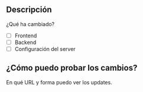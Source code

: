 ## Descripción 
¿Qué ha cambiado?
- [ ] Frontend
- [ ] Backend
- [ ] Configuración del server

## ¿Cómo puedo probar los cambios?
En qué URL y forma puedo ver los updates.
